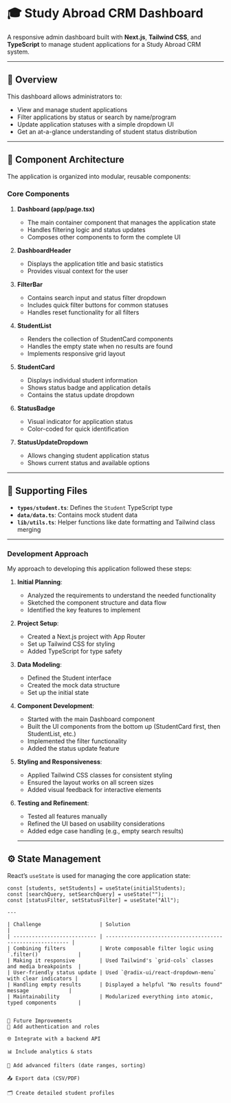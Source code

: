 # 🎓 Study Abroad CRM Dashboard

A responsive admin dashboard built with **Next.js**, **Tailwind CSS**, and **TypeScript** to manage student applications for a Study Abroad CRM system.

---

## 🚀 Overview

This dashboard allows administrators to:

- View and manage student applications
- Filter applications by status or search by name/program
- Update application statuses with a simple dropdown UI
- Get an at-a-glance understanding of student status distribution

---

## 🧱 Component Architecture

The application is organized into modular, reusable components:

### Core Components

1. **Dashboard (app/page.tsx)**
   - The main container component that manages the application state
   - Handles filtering logic and status updates
   - Composes other components to form the complete UI

2. **DashboardHeader**
   - Displays the application title and basic statistics
   - Provides visual context for the user

3. **FilterBar**
   - Contains search input and status filter dropdown
   - Includes quick filter buttons for common statuses
   - Handles reset functionality for all filters

4. **StudentList**
   - Renders the collection of StudentCard components
   - Handles the empty state when no results are found
   - Implements responsive grid layout

5. **StudentCard**
   - Displays individual student information
   - Shows status badge and application details
   - Contains the status update dropdown

6. **StatusBadge**
   - Visual indicator for application status
   - Color-coded for quick identification

7. **StatusUpdateDropdown**
   - Allows changing student application status
   - Shows current status and available options

---

## 🧩 Supporting Files

- **`types/student.ts`**: Defines the `Student` TypeScript type
- **`data/data.ts`**: Contains mock student data
- **`lib/utils.ts`**: Helper functions like date formatting and Tailwind class merging

---

### Development Approach

My approach to developing this application followed these steps:

1. **Initial Planning**:
   - Analyzed the requirements to understand the needed functionality
   - Sketched the component structure and data flow
   - Identified the key features to implement

2. **Project Setup**:
   - Created a Next.js project with App Router
   - Set up Tailwind CSS for styling
   - Added TypeScript for type safety

3. **Data Modeling**:
   - Defined the Student interface
   - Created the mock data structure
   - Set up the initial state

4. **Component Development**:
   - Started with the main Dashboard component
   - Built the UI components from the bottom up (StudentCard first, then StudentList, etc.)
   - Implemented the filter functionality
   - Added the status update feature

5. **Styling and Responsiveness**:
   - Applied Tailwind CSS classes for consistent styling
   - Ensured the layout works on all screen sizes
   - Added visual feedback for interactive elements

6. **Testing and Refinement**:
   - Tested all features manually
   - Refined the UI based on usability considerations
   - Added edge case handling (e.g., empty search results)

   ---

## ⚙️ State Management

React’s `useState` is used for managing the core application state:

```tsx
const [students, setStudents] = useState(initialStudents);
const [searchQuery, setSearchQuery] = useState("");
const [statusFilter, setStatusFilter] = useState("All");

---

| Challenge                   | Solution                                                   |
| --------------------------- | ---------------------------------------------------------- |
| Combining filters           | Wrote composable filter logic using `.filter()`            |
| Making it responsive        | Used Tailwind's `grid-cols` classes and media breakpoints  |
| User-friendly status update | Used `@radix-ui/react-dropdown-menu` with clear indicators |
| Handling empty results      | Displayed a helpful "No results found" message             |
| Maintainability             | Modularized everything into atomic, typed components       |


🌱 Future Improvements
🔐 Add authentication and roles

🌐 Integrate with a backend API

📊 Include analytics & stats

📅 Add advanced filters (date ranges, sorting)

📤 Export data (CSV/PDF)

🗂️ Create detailed student profiles
